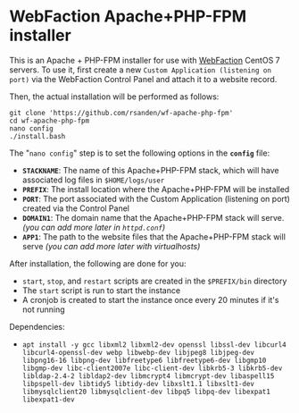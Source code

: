 # WebFaction Apache+PHP-FPM installer

This is an Apache + PHP-FPM installer for use with [WebFaction](https://www.webfaction.com/) CentOS 7 servers. To use it, first create a new `Custom Application (listening on port)` via the WebFaction Control Panel and attach it to a website record.

Then, the actual installation will be performed as follows:

    git clone 'https://github.com/rsanden/wf-apache-php-fpm'
    cd wf-apache-php-fpm
    nano config
    ./install.bash

The "`nano config`" step is to set the following options in the **`config`** file:

  - **`STACKNAME`**: The name of this Apache+PHP-FPM stack, which will have associated log files in `$HOME/logs/user`
  - **`PREFIX`**: The install location where the Apache+PHP-FPM will be installed
  - **`PORT`**: The port associated with the Custom Application (listening on port) created via the Control Panel
  - **`DOMAIN1`**: The domain name that the Apache+PHP-FPM stack will serve. *(you can add more later in `httpd.conf`)*
  - **`APP1`**: The path to the website files that the Apache+PHP-FPM stack will serve *(you can add more later with virtualhosts)*

After installation, the following are done for you:

  - `start`, `stop`, and `restart` scripts are created in the `$PREFIX/bin` directory
  - The `start` script is run to start the instance
  - A cronjob is created to start the instance once every 20 minutes if it's not running

Dependencies:
  - `apt install -y gcc libxml2 libxml2-dev openssl libssl-dev libcurl4 libcurl4-openssl-dev webp libwebp-dev libjpeg8 libjpeg-dev libpng16-16 libpng-dev libfreetype6 libfreetype6-dev libgmp10 libgmp-dev libc-client2007e libc-client-dev libkrb5-3 libkrb5-dev libldap-2.4-2 libldap2-dev libmcrypt4 libmcrypt-dev libaspell15 libpspell-dev libtidy5 libtidy-dev libxslt1.1 libxslt1-dev libmysqlclient20 libmysqlclient-dev libpq5 libpq-dev libexpat1 libexpat1-dev`
